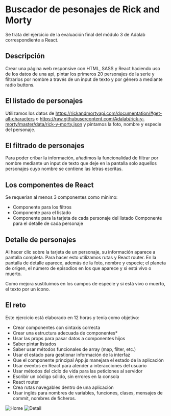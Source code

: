 # Buscador de pesonajes de Rick and Morty

Se trata del ejercicio de la evaluación final del módulo 3 de Adalab correspondiente a React. 

## Descripción

Crear una página web responsive con HTML, SASS y React haciendo uso de los datos de una api, pintar los primeros 20 personajes de la serie y filtrarlos por nombre a través de un input de texto y por género a mediante radio buttons. 

## El listado de personajes

Utilizamos los datos de https://rickandmortyapi.com/documentation/#get-all-characters o https://raw.githubusercontent.com/Adalab/rick-y-morty/master/data/rick-y-morty.json y pintamos la foto, nombre y especie del personaje. 

## El filtrado de personajes

Para poder cribar la información, añadimos la funcionalidad de filtrar por nombre mediante un input de texto que deje en la pantalla solo aquellos personajes cuyo nombre se contiene las letras escritas. 

## Los componentes de React

Se requerían al menos 3 componentes como mínimo: 
- Componente para los filtros
- Componente para el listado
- Componente para la tarjeta de cada personaje del listado Componente para el detalle de cada personaje

## Detalle de personajes

Al hacer clic sobre la tarjeta de un personaje, su información aparece a pantalla completa. Para hacer esto utilizamos rutas y React router. En la pantalla de detalle aparece, además de la foto, nombre y especie; el planeta de origen, el número de episodios en los que aparece y si está vivo o muerto.

Como mejora sustituimos en los campos de especie y si está vivo o muerto, el texto por un icono.
     
## El reto

Este ejercicio está elaborado en 12 horas y tenía como objetivo: 
      
- Crear componentes con sintaxis correcta
- Crear una estructura adecuada de componentes*
- Usar las props para pasar datos a componentes hijos
- Saber pintar listados
- Saber usar métodos funcionales de array (map, filter, etc.)
- Usar el estado para gestionar información de la interfaz
- Que el componente principal App.js manejara el estado de la aplicación
- Usar eventos en React para atender a interacciones del usuario       
- Usar métodos del ciclo de vida para las peticiones al servidor
- Escribir un código sólido, sin errores en la consola
- React router
- Crea rutas navegables dentro de una aplicación
- Usar inglés para nombres de variables, funciones, clases, mensajes de commit, nombres de ficheros. 

![Home](https://github.com/sandrusmb/modulo-3-evaluacion-final-sandrusmb/blob/master/src/images/home.png)
![Detail](https://github.com/sandrusmb/modulo-3-evaluacion-final-sandrusmb/blob/master/src/images/detail.png)
